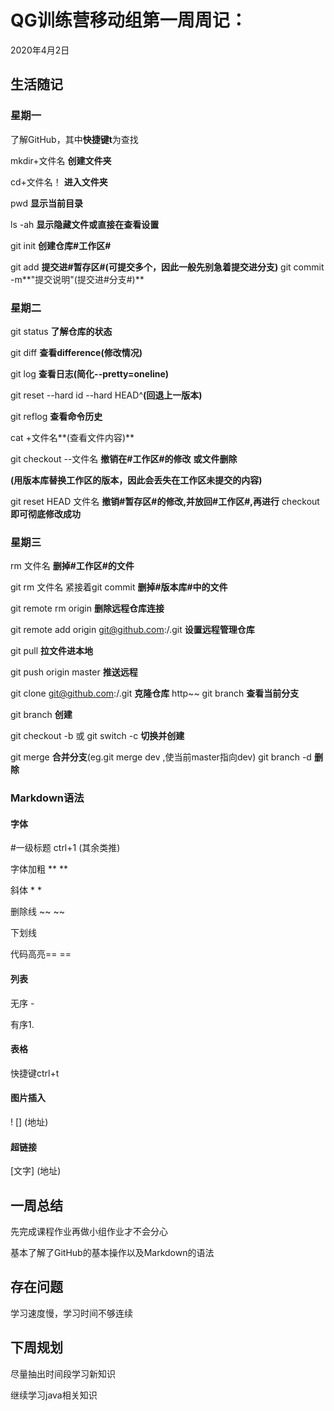 # QG训练营移动组第一周周记：
2020年4月2日

## 生活随记



### 星期一 

了解GitHub，其中**快捷键t**为查找

mkdir+文件名 **创建文件夹**

cd+文件名！ **进入文件夹**  

pwd **显示当前目录** 

ls -ah **显示隐藏文件或直接在查看设置**

git init **创建仓库#工作区#**

git add **提交进#暂存区#(可提交多个，因此一般先别急着提交进分支)**
git commit -m**"提交说明"(提交进#分支#)**

### 星期二

git status **了解仓库的状态**

git diff **查看difference(修改情况)**

git log **查看日志(简化--pretty=oneline)**

git reset --hard id
              --hard HEAD^**(回退上一版本)**

git reflog **查看命令历史**

cat +文件名**(查看文件内容)**

git checkout --文件名 **撤销在#工作区#的修改**
		   	                        **或文件删除**

**(用版本库替换工作区的版本，因此会丢失在工作区未提交的内容)**

git reset HEAD 文件名 **撤销#暂存区#的修改,并放回#工作区#,再进行**
checkout **即可彻底修改成功** 

### 星期三

rm 文件名 **删掉#工作区#的文件** 

git rm 文件名 紧接着git commit   **删掉#版本库#中的文件**

git remote rm origin **删除远程仓库连接**

git remote add origin git@github.com:/.git
**设置远程管理仓库**

git pull **拉文件进本地**

git push origin master **推送远程**

git clone git@github.com:/.git **克隆仓库**
	http~~
git branch **查看当前分支**

git branch <name> **创建**

git checkout   -b  <name>或 git switch   -c <name> **切换并创建**

git merge <name> **合并分支**(eg.git merge dev ,使当前master指向dev)
git  branch -d <name> **删除**

### Markdown语法

#### **字体**

#一级标题 ctrl+1 (其余类推)

字体加粗 ** **

斜体     * *

删除线   ~~ ~~

下划线   <u> </u>

代码高亮== ==

#### **列表**

无序  -

有序1. 

#### 表格

快捷键ctrl+t

#### 图片插入

! [] (地址)

#### 超链接

[文字] (地址)



## 一周总结

先完成课程作业再做小组作业才不会分心

基本了解了GitHub的基本操作以及Markdown的语法



## 存在问题

学习速度慢，学习时间不够连续



## 下周规划

尽量抽出时间段学习新知识

继续学习java相关知识



